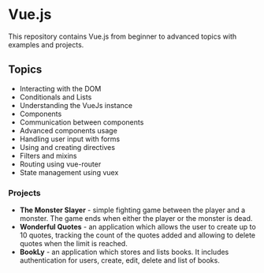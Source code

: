 # Vue.js

This repository contains Vue.js from beginner to advanced topics with examples and projects.

## Topics
* Interacting with the DOM
* Conditionals and Lists
* Understanding the VueJs instance
* Components
* Communication between components
* Advanced components usage
* Handling user input with forms
* Using and creating directives
* Filters and mixins
* Routing using vue-router
* State management using vuex

### Projects
* **The Monster Slayer** - simple fighting game between the player and a monster. The game ends when either the player or the monster is dead.
* **Wonderful Quotes** - an application which allows the user to create up to 10 quotes, tracking the count of the quotes added and allowing to delete quotes when the limit is reached.
* **BookLy** - an application which stores and lists books. It includes authentication for users, create, edit, delete and list of books.
